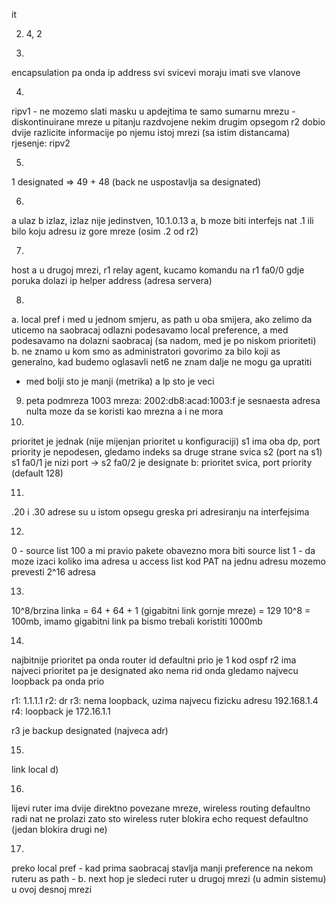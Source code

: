 it

2. 4, 2

3.
encapsulation pa onda ip address
svi svicevi moraju imati sve vlanove

4.
ripv1 - ne mozemo slati masku u apdejtima te samo sumarnu mrezu - diskontinuirane mreze u pitanju razdvojene nekim drugim opsegom
r2 dobio dvije razlicite informacije po njemu istoj mrezi (sa istim distancama)
rjesenje: ripv2

5.
1 designated => 49 + 48 (back ne uspostavlja sa designated)

6.
a ulaz b izlaz, izlaz nije jedinstven, 
10.1.0.13 a, b moze biti interfejs nat .1 ili bilo koju adresu iz gore mreze (osim .2 od r2)

7.
host a u drugoj mrezi, r1 relay agent, kucamo komandu na r1 fa0/0 gdje poruka dolazi
ip helper address (adresa servera)

8.
a. local pref i med u jednom smjeru, as path u oba smijera, ako zelimo da uticemo na saobracaj odlazni podesavamo local preference, a med podesavamo na dolazni saobracaj (sa nadom, med je po niskom prioriteti)
b. ne znamo u kom smo as administratori govorimo za bilo koji as generalno, kad budemo oglasavli net6 ne znam dalje ne mogu ga upratiti 
- med bolji sto je manji (metrika) a lp sto je veci

9. peta podmreza 1003 mreza: 2002:db8:acad:1003:f je sesnaesta adresa nulta moze da se koristi kao mrezna a i ne mora
10.
prioritet je jednak (nije mijenjan prioritet u konfiguraciji) s1 ima oba dp, port priority je nepodesen, gledamo indeks sa druge strane svica s2 (port na s1) s1 fa0/1 je nizi port -> s2 fa0/2 je designate
b: prioritet svica, port priority (default 128) 

11.
.20 i .30 adrese su u istom opsegu
greska pri adresiranju na interfejsima

12.
0 - source list 100 a mi pravio pakete
obavezno mora biti source list 1 - da moze izaci koliko ima adresa u access list
kod PAT na jednu adresu mozemo prevesti 2^16 adresa

13.
10^8/brzina linka = 64 + 64 + 1 (gigabitni link gornje mreze) = 129
10^8 = 100mb, imamo gigabitni link pa bismo trebali koristiti 1000mb

14.
najbitnije prioritet pa onda router id
defaultni prio je 1 kod ospf
r2 ima najveci prioritet pa je designated
ako nema rid onda gledamo najvecu loopback pa onda prio

r1: 1.1.1.1 
r2: dr 
r3: nema loopback, uzima najvecu fizicku adresu 192.168.1.4
r4: loopback je 172.16.1.1

r3 je backup designated (najveca adr)

15.
link local d)

16.
lijevi ruter ima dvije direktno povezane mreze, wireless routing defaultno radi nat
ne prolazi zato sto wireless ruter blokira echo request defaultno (jedan blokira drugi ne)

17.
preko local pref - kad prima saobracaj stavlja manji preference na nekom ruteru
as path - 
b. next hop je sledeci ruter u drugoj mrezi (u admin sistemu) u ovoj desnoj mrezi